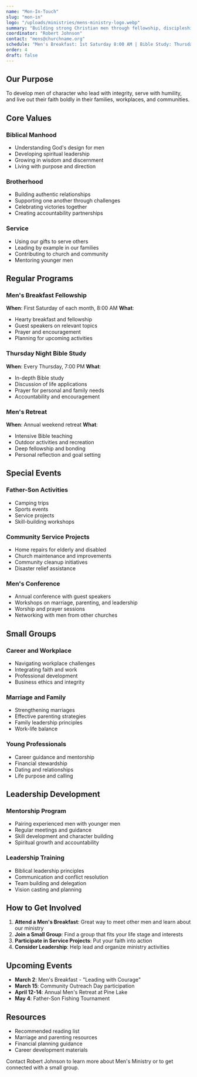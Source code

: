```yaml
---
name: "Mon-In-Touch"
slug: "mon-in"
logo: "/uploads/ministries/mens-ministry-logo.webp"
summary: "Building strong Christian men through fellowship, discipleship, and service opportunities that strengthen faith and character."
coordinator: "Robert Johnson"
contact: "mens@churchname.org"
schedule: "Men's Breakfast: 1st Saturday 8:00 AM | Bible Study: Thursday 7:00 PM"
order: 4
draft: false
---
```


## Our Purpose

To develop men of character who lead with integrity, serve with humility, and live out their faith boldly in their families, workplaces, and communities.

## Core Values

### Biblical Manhood
- Understanding God's design for men
- Developing spiritual leadership
- Growing in wisdom and discernment
- Living with purpose and direction

### Brotherhood
- Building authentic relationships
- Supporting one another through challenges
- Celebrating victories together
- Creating accountability partnerships

### Service
- Using our gifts to serve others
- Leading by example in our families
- Contributing to church and community
- Mentoring younger men

## Regular Programs

### Men's Breakfast Fellowship
**When**: First Saturday of each month, 8:00 AM
**What**: 
- Hearty breakfast and fellowship
- Guest speakers on relevant topics
- Prayer and encouragement
- Planning for upcoming activities

### Thursday Night Bible Study
**When**: Every Thursday, 7:00 PM
**What**:
- In-depth Bible study
- Discussion of life applications
- Prayer for personal and family needs
- Accountability and encouragement

### Men's Retreat
**When**: Annual weekend retreat
**What**:
- Intensive Bible teaching
- Outdoor activities and recreation
- Deep fellowship and bonding
- Personal reflection and goal setting

## Special Events

### Father-Son Activities
- Camping trips
- Sports events
- Service projects
- Skill-building workshops

### Community Service Projects
- Home repairs for elderly and disabled
- Church maintenance and improvements
- Community cleanup initiatives
- Disaster relief assistance

### Men's Conference
- Annual conference with guest speakers
- Workshops on marriage, parenting, and leadership
- Worship and prayer sessions
- Networking with men from other churches

## Small Groups

### Career and Workplace
- Navigating workplace challenges
- Integrating faith and work
- Professional development
- Business ethics and integrity

### Marriage and Family
- Strengthening marriages
- Effective parenting strategies
- Family leadership principles
- Work-life balance

### Young Professionals
- Career guidance and mentorship
- Financial stewardship
- Dating and relationships
- Life purpose and calling

## Leadership Development

### Mentorship Program
- Pairing experienced men with younger men
- Regular meetings and guidance
- Skill development and character building
- Spiritual growth and accountability

### Leadership Training
- Biblical leadership principles
- Communication and conflict resolution
- Team building and delegation
- Vision casting and planning

## How to Get Involved

1. **Attend a Men's Breakfast**: Great way to meet other men and learn about our ministry
2. **Join a Small Group**: Find a group that fits your life stage and interests
3. **Participate in Service Projects**: Put your faith into action
4. **Consider Leadership**: Help lead and organize ministry activities

## Upcoming Events

- **March 2**: Men's Breakfast - "Leading with Courage"
- **March 15**: Community Outreach Day participation
- **April 12-14**: Annual Men's Retreat at Pine Lake
- **May 4**: Father-Son Fishing Tournament

## Resources

- Recommended reading list
- Marriage and parenting resources
- Financial planning guidance
- Career development materials

Contact Robert Johnson to learn more about Men's Ministry or to get connected with a small group.